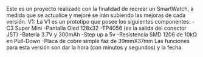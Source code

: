 Este es un proyecto realizado con la finalidad de recrear un SmartWatch, a medida que se actualice y mejoré se irán subiendo las mejoras de cada versión.
V1: La V1 es un prototipo que posee los siguientes componentes:
-C3 Super Mini
-Pantalla Oled 128x32
-TP4056 (es la salida del conector JST)
-Batería 3.7V y 300mAh
-Step up a 5v
-Resistencia SMD 1206 de 10kΩ en Pull-Down
-Placa de cobre simple faz de 39mmX37mm 
Las funciones para esta versión son dar la hora (con minutos y segundos) y la fecha.
